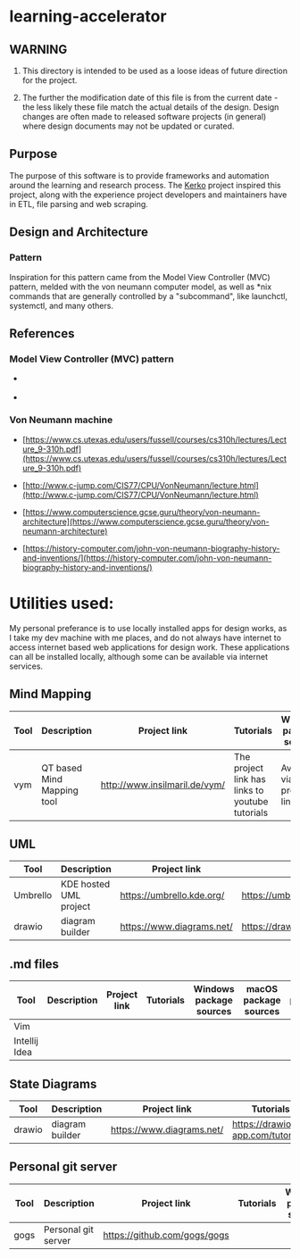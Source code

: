 # learning-accelerator

## WARNING

1. This directory is intended to be used as a loose ideas of future direction for the project.

2. The further the modification date of this file is from the current date - the less likely these file match the actual details of the design.  Design changes are often made to released software projects (in general) where design documents may not be updated or curated.

## Purpose

The purpose of this software is to provide frameworks and automation around the learning and research process.  The [Kerko](https://github.com/whiskyechobravo/kerko) project inspired this project, along with the experience project developers and maintainers have in ETL, file parsing and web scraping.

## Design and Architecture

### Pattern

Inspiration for this pattern came from the Model View Controller (MVC) pattern, melded with the von neumann computer model, as well as *nix commands that are generally controlled by a "subcommand", like launchctl, systemctl,  and many others.



## References

### Model View Controller (MVC) pattern

* []()

* []()


### Von Neumann machine 

* [https://www.cs.utexas.edu/users/fussell/courses/cs310h/lectures/Lecture_9-310h.pdf](https://www.cs.utexas.edu/users/fussell/courses/cs310h/lectures/Lecture_9-310h.pdf)

* [http://www.c-jump.com/CIS77/CPU/VonNeumann/lecture.html](http://www.c-jump.com/CIS77/CPU/VonNeumann/lecture.html)

* [https://www.computerscience.gcse.guru/theory/von-neumann-architecture](https://www.computerscience.gcse.guru/theory/von-neumann-architecture)

* [https://history-computer.com/john-von-neumann-biography-history-and-inventions/](https://history-computer.com/john-von-neumann-biography-history-and-inventions/)

# Utilities used:

My personal preferance is to use locally installed apps for design works, as I take my dev machine with me places, and do not always have internet to access internet based web applications for design work.  These applications can all be installed locally, although some can be available via internet services.

## Mind Mapping

| Tool | Description | Project link | Tutorials | Windows package sources | macOS package sources | Linux package sources | Source code Repository |
----- | ----- | ----- | ----- | ----- | ----- | ----- | -----
| vym | QT based Mind Mapping tool | http://www.insilmaril.de/vym/ | The project link has links to youtube tutorials | Available via project link | Available via Project Link | Available via project link | Available via project link |

## UML

| Tool | Description | Project link | Tutorials | Windows package sources | macOS package sources | Linux package sources | Source code Repository |
----- | ----- | ----- | ----- | ----- | ----- | ----- | -----
| Umbrello  | KDE hosted UML project | https://umbrello.kde.org/  | https://umbrello.kde.org/documentation.php  | https://community.chocolatey.org/packages/umbrello | https://invent.kde.org/packaging/homebrew-kdebrew | https://snapcraft.io/umbrello | https://github.com/KDE/umbrello |
| drawio | diagram builder | https://www.diagrams.net/ | https://drawio-app.com/tutorials/ | https://community.chocolatey.org/packages/drawio | https://formulae.brew.sh/cask/drawio | https://snapcraft.io/drawio | https://github.com/jgraph/drawio-desktop |

## .md files

| Tool | Description | Project link | Tutorials | Windows package sources | macOS package sources | Linux package sources |
----- | ----- | ----- | ----- | ----- | ----- | -----
| Vim  |  |  | 
| Intellij Idea |  |  |  |

## State Diagrams

| Tool | Description | Project link | Tutorials | Windows package sources | macOS package sources | Linux package sources |
----- | ----- | ----- | ----- | ----- | ----- | -----
| drawio | diagram builder | https://www.diagrams.net/ | https://drawio-app.com/tutorials/ | https://community.chocolatey.org/packages/drawio | https://formulae.brew.sh/cask/drawio | https://snapcraft.io/drawio | https://github.com/jgraph/drawio-desktop |

## Personal git server

| Tool | Description | Project link | Tutorials | Windows package sources | macOS package sources | Linux package sources |
----- | ----- | ----- | ----- | ----- | ----- | -----
| gogs | Personal git server | https://github.com/gogs/gogs | | | |

## 


 
 
